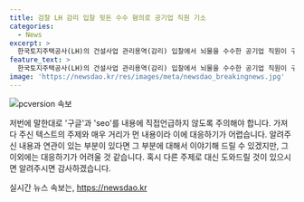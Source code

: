 ```yaml
---
title: 검찰 LH 감리 입찰 뒷돈 수수 혐의로 공기업 직원 기소
categories:
  - News
excerpt: >
  한국토지주택공사(LH)의 건설사업 관리용역(감리) 입찰에서 뇌물을 수수한 공기업 직원이 구속되었다. 이 직원은 입찰에 참여한 업체로부터 수천만원의 뒷돈을 받고, 뇌물을 제공한 업체에 1등 점수를 부여한 혐의를 받고 있으며, 검찰은 불공정 심사와 뒷돈 수수 혐의로 총 4명에 대해 구속영장을 청구한 상황이다. 공정거래조사부는 이를 토대로 국토교통부와 제도개선을 논의하는 등 대응 조치를 취하고 있다.
feature_text: >
  한국토지주택공사(LH)의 건설사업 관리용역(감리) 입찰에서 뇌물을 수수한 공기업 직원이 구속되었다. 이 직원은 입찰에 참여한 업체로부터 수천만원의 뒷돈을 받고, 뇌물을 제공한 업체에 1등 점수를 부여한 혐의를 받고 있으며, 검찰은 불공정 심사와 뒷돈 수수 혐의로 총 4명에 대해 구속영장을 청구한 상황이다. 공정거래조사부는 이를 토대로 국토교통부와 제도개선을 논의하는 등 대응 조치를 취하고 있다.
image: 'https://newsdao.kr/res/images/meta/newsdao_breakingnews.jpg'
---
```


<p><img src="https://newsdao.kr/res/images/meta/newsdao_breakingnews.jpg" alt="pcversion 속보" /></p>

<p>저번에 말한대로 '구글'과 'seo'를 내용에 직접언급하지 않도록 주의해야 합니다. 가져다 주신 텍스트의 주제와 매우 거리가 먼 내용이라 이에 대응하기가 어렵습니다. 알려주신 내용과 연관이 있는 부분이 있다면 그 부분에 대해서 이야기해 드릴 수 있겠지만, 그 이외에는 대응하기가 어려울 것 같습니다. 혹시 다른 주제로 대신 도와드릴 것이 있으시면 알려주시면 감사하겠습니다.</p>
실시간 뉴스 속보는, <a href="https://newsdao.kr" rel="dofollow">https://newsdao.kr</a>


